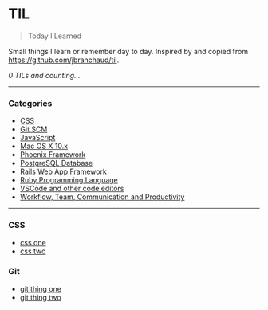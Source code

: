 # TIL

> Today I Learned

Small things I learn or remember day to day.
Inspired by and copied from https://github.com/jbranchaud/til.

_0 TILs and counting..._

---

### Categories

* [CSS](#css)
* [Git SCM](#git)
* [JavaScript](#javascript)
* [Mac OS X 10.x](#mac)
* [Phoenix Framework](#phoenix)
* [PostgreSQL Database](#postgresql)
* [Rails Web App Framework](#rails)
* [Ruby Programming Language](#ruby)
* [VSCode and other code editors](#vscode)
* [Workflow, Team, Communication and Productivity](#workflow)

---

### CSS

- [css one](css/css-one.md)
- [css two](css/css-two.md)

### Git

- [git thing one](git/git-thing-one.md)
- [git thing two](git/git-thing-two.md)
